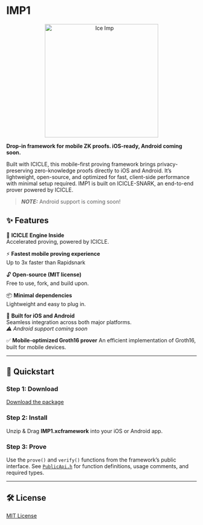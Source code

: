 # IMP1

<div align="center">
  <img src="https://github.com/user-attachments/assets/67d85e08-5739-40a4-84a1-f631d3280eaf" alt="Ice Imp" width="300"/>
</div>

**Drop-in framework for mobile ZK proofs. iOS-ready, Android coming soon.**

Built with ICICLE, this mobile-first proving framework brings privacy-preserving zero-knowledge proofs directly to iOS and Android. It’s lightweight, open-source, and optimized for fast, client-side performance with minimal setup required. IMP1 is built on ICICLE-SNARK, an end-to-end prover powered by ICICLE.

> **_NOTE:_** Android support is coming soon!

## ✨ Features

🔧 **ICICLE Engine Inside**  
  Accelerated proving, powered by ICICLE.

⚡ **Fastest mobile proving experience**  
Up to 3x faster than Rapidsnark

🔓 **Open-source (MIT license)**  
  Free to use, fork, and build upon.

📦 **Minimal dependencies**  
  Lightweight and easy to plug in.

📱 **Built for iOS and Android**  
  Seamless integration across both major platforms.  
  _⚠ Android support coming soon_

✅ **Mobile-optimized Groth16 prover**
An efficient implementation of Groth16, built for mobile devices.

---

## 🚀 Quickstart

### Step 1: Download  
[Download the package](https://github.com/ingonyama-zk/imp1/releases/download/v0.1.0/icicle-snark.xcframework.zip) 

### Step 2: Install  
Unzip & Drag **IMP1.xcframework** into your iOS or Android app.

### Step 3: Prove
Use the `prove()` and `verify()` functions from the framework’s public interface.
See [`PublicApi.h`](https://github.com/ingonyama-zk/imp1/blob/main/icicle-snark/icicle-snark/PublicApi.h) for function definitions, usage comments, and required types.

---

## 🛠 License

[MIT License](./LICENSE)
